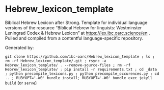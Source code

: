 # Hebrew_lexicon_template
Biblical Hebrew Lexicon after Strong. Template for individual language versions of the resource “Biblical Hebrew for linguists: Westminster Leningrad Codex & Hebrew Lexicon” at https://lex.ibc.oarc.science/en . Pulled and compiled from a contentful language-specific repository.

Generated by:

`git clone https://github.com/ibc-oarc/Hebrew_lexicon_template ; ls ; rm -rf Hebrew_lexicon_template/.git ; rsync -a Hebrew_lexicon_template/ . --remove-source-files ; rm -rf Hebrew_lexicon_template/ ; pip install -r requirements.txt ; cd _data ; python precompile_lexicons.py ; python precompile_occurences.py ; cd .. ; RUBYOPT='-W0' bundle install; RUBYOPT='-W0' bundle exec jekyll build` (or `serve`)


